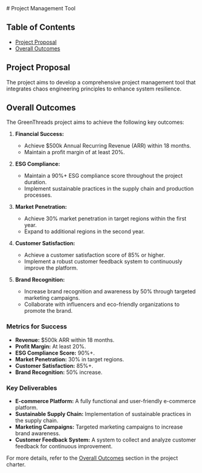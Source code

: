 <link rel="stylesheet" type="text/css" href="../style.css">
# Project Management Tool

## Table of Contents
- [Project Proposal](#project-proposal)
- [Overall Outcomes](#overall-outcomes)

## Project Proposal
The project aims to develop a comprehensive project management tool that integrates chaos engineering principles to enhance system resilience.

## Overall Outcomes
The GreenThreads project aims to achieve the following key outcomes:

1. **Financial Success:**
   - Achieve $500k Annual Recurring Revenue (ARR) within 18 months.
   - Maintain a profit margin of at least 20%.

2. **ESG Compliance:**
   - Maintain a 90%+ ESG compliance score throughout the project duration.
   - Implement sustainable practices in the supply chain and production processes.

3. **Market Penetration:**
   - Achieve 30% market penetration in target regions within the first year.
   - Expand to additional regions in the second year.

4. **Customer Satisfaction:**
   - Achieve a customer satisfaction score of 85% or higher.
   - Implement a robust customer feedback system to continuously improve the platform.

5. **Brand Recognition:**
   - Increase brand recognition and awareness by 50% through targeted marketing campaigns.
   - Collaborate with influencers and eco-friendly organizations to promote the brand.

### Metrics for Success
- **Revenue:** $500k ARR within 18 months.
- **Profit Margin:** At least 20%.
- **ESG Compliance Score:** 90%+.
- **Market Penetration:** 30% in target regions.
- **Customer Satisfaction:** 85%+.
- **Brand Recognition:** 50% increase.

### Key Deliverables
- **E-commerce Platform:** A fully functional and user-friendly e-commerce platform.
- **Sustainable Supply Chain:** Implementation of sustainable practices in the supply chain.
- **Marketing Campaigns:** Targeted marketing campaigns to increase brand awareness.
- **Customer Feedback System:** A system to collect and analyze customer feedback for continuous improvement.

For more details, refer to the [Overall Outcomes](docs/project_charter.md#overall-outcomes) section in the project charter.
